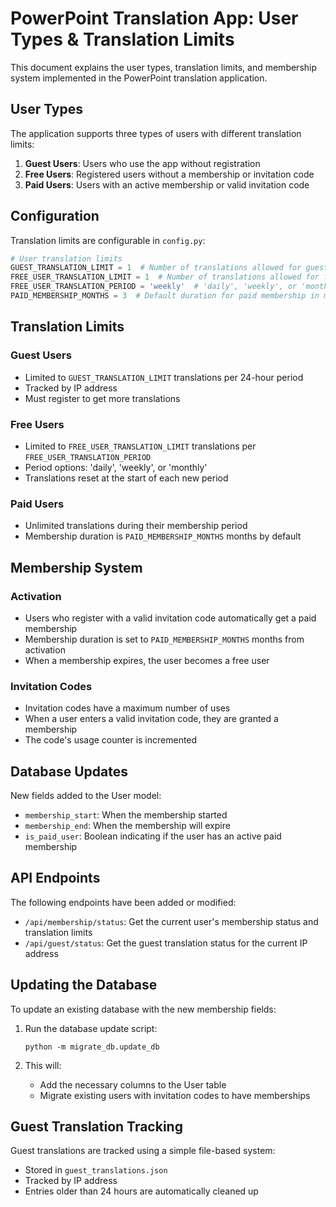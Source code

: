 # PowerPoint Translation App: User Types & Translation Limits

This document explains the user types, translation limits, and membership system implemented in the PowerPoint translation application.

## User Types

The application supports three types of users with different translation limits:

1. **Guest Users**: Users who use the app without registration
2. **Free Users**: Registered users without a membership or invitation code
3. **Paid Users**: Users with an active membership or valid invitation code

## Configuration

Translation limits are configurable in `config.py`:

```python
# User translation limits
GUEST_TRANSLATION_LIMIT = 1  # Number of translations allowed for guest users
FREE_USER_TRANSLATION_LIMIT = 1  # Number of translations allowed for free users
FREE_USER_TRANSLATION_PERIOD = 'weekly'  # 'daily', 'weekly', or 'monthly'
PAID_MEMBERSHIP_MONTHS = 3  # Default duration for paid membership in months
```

## Translation Limits

### Guest Users
- Limited to `GUEST_TRANSLATION_LIMIT` translations per 24-hour period
- Tracked by IP address
- Must register to get more translations

### Free Users
- Limited to `FREE_USER_TRANSLATION_LIMIT` translations per `FREE_USER_TRANSLATION_PERIOD`
- Period options: 'daily', 'weekly', or 'monthly'
- Translations reset at the start of each new period

### Paid Users
- Unlimited translations during their membership period
- Membership duration is `PAID_MEMBERSHIP_MONTHS` months by default

## Membership System

### Activation
- Users who register with a valid invitation code automatically get a paid membership
- Membership duration is set to `PAID_MEMBERSHIP_MONTHS` months from activation
- When a membership expires, the user becomes a free user

### Invitation Codes
- Invitation codes have a maximum number of uses
- When a user enters a valid invitation code, they are granted a membership
- The code's usage counter is incremented

## Database Updates

New fields added to the User model:
- `membership_start`: When the membership started
- `membership_end`: When the membership will expire
- `is_paid_user`: Boolean indicating if the user has an active paid membership

## API Endpoints

The following endpoints have been added or modified:

- `/api/membership/status`: Get the current user's membership status and translation limits
- `/api/guest/status`: Get the guest translation status for the current IP address

## Updating the Database

To update an existing database with the new membership fields:

1. Run the database update script:
   ```
   python -m migrate_db.update_db
   ```
   
2. This will:
   - Add the necessary columns to the User table
   - Migrate existing users with invitation codes to have memberships

## Guest Translation Tracking

Guest translations are tracked using a simple file-based system:
- Stored in `guest_translations.json`
- Tracked by IP address
- Entries older than 24 hours are automatically cleaned up 